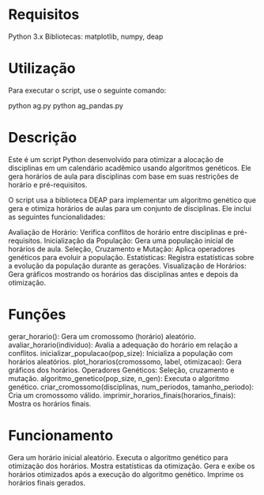 # Requisitos
Python 3.x
Bibliotecas: matplotlib, numpy, deap

# Utilização
Para executar o script, use o seguinte comando:

python ag.py 
python ag_pandas.py

# Descrição
Este é um script Python desenvolvido para otimizar a alocação de disciplinas em um calendário acadêmico usando algoritmos genéticos. Ele gera horários de aula para disciplinas com base em suas restrições de horário e pré-requisitos.

O script usa a biblioteca DEAP para implementar um algoritmo genético que gera e otimiza horários de aulas para um conjunto de disciplinas. Ele inclui as seguintes funcionalidades:

Avaliação de Horário: Verifica conflitos de horário entre disciplinas e pré-requisitos.
Inicialização da População: Gera uma população inicial de horários de aula.
Seleção, Cruzamento e Mutação: Aplica operadores genéticos para evoluir a população.
Estatísticas: Registra estatísticas sobre a evolução da população durante as gerações.
Visualização de Horários: Gera gráficos mostrando os horários das disciplinas antes e depois da otimização.

# Funções

gerar_horario(): Gera um cromossomo (horário) aleatório.
avaliar_horario(individuo): Avalia a adequação do horário em relação a conflitos.
inicializar_populacao(pop_size): Inicializa a população com horários aleatórios.
plot_horarios(cromossomo, label, otimizacao): Gera gráficos dos horários.
Operadores Genéticos: Seleção, cruzamento e mutação.
algoritmo_genetico(pop_size, n_gen): Executa o algoritmo genético.
criar_cromossomo(disciplinas, num_periodos, tamanho_periodo): Cria um cromossomo válido.
imprimir_horarios_finais(horarios_finais): Mostra os horários finais.

# Funcionamento
Gera um horário inicial aleatório.
Executa o algoritmo genético para otimização dos horários.
Mostra estatísticas da otimização.
Gera e exibe os horários otimizados após a execução do algoritmo genético.
Imprime os horários finais gerados.